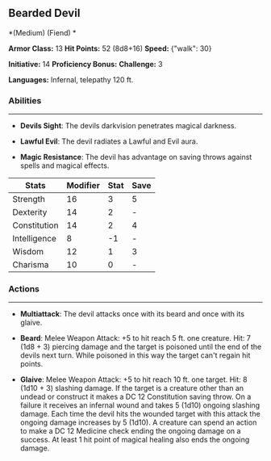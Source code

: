 ## Bearded Devil
*(Medium) (Fiend) *

**Armor Class:** 13
**Hit Points:** 52 (8d8+16)
**Speed:** {"walk": 30}

**Initiative:** 14
**Proficiency Bonus:**
**Challenge:** 3

**Languages:** Infernal, telepathy 120 ft.

### Abilities
 --- 
- **Devils Sight**: The devils darkvision penetrates magical darkness.

- **Lawful Evil**: The devil radiates a Lawful and Evil aura.

- **Magic Resistance**: The devil has advantage on saving throws against spells and magical effects.



| Stats | Modifier | Stat | Save
| ---- | ---- | ---- | ---- |
| Strength | 16 | 3 | 5 |
| Dexterity | 14 | 2 | - |
| Constitution | 14 | 2 | 4 |
| Intelligence | 8 | -1 | - |
| Wisdom | 12 | 1 | 3 |
| Charisma | 10 | 0 | - |

### Actions
 --- 
- **Multiattack**: The devil attacks once with its beard and once with its glaive.

- **Beard**: Melee Weapon Attack: +5 to hit  reach 5 ft.  one creature. Hit: 7 (1d8 + 3) piercing damage  and the target is poisoned until the end of the devils next turn. While poisoned in this way  the target can't regain hit points.

- **Glaive**: Melee Weapon Attack: +5 to hit  reach 10 ft.  one target. Hit: 8 (1d10 + 3) slashing damage. If the target is a creature other than an undead or construct  it makes a DC 12 Constitution saving throw. On a failure  it receives an infernal wound and takes 5 (1d10) ongoing slashing damage. Each time the devil hits the wounded target with this attack  the ongoing damage increases by 5 (1d10). A creature can spend an action to make a DC 12 Medicine check  ending the ongoing damage on a success. At least 1 hit point of magical healing also ends the ongoing damage.

